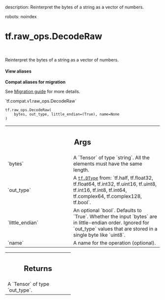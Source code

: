 description: Reinterpret the bytes of a string as a vector of numbers.

robots: noindex

# tf.raw_ops.DecodeRaw

<!-- Insert buttons and diff -->

<table class="tfo-notebook-buttons tfo-api nocontent" align="left">

</table>



Reinterpret the bytes of a string as a vector of numbers.

<section class="expandable">
  <h4 class="showalways">View aliases</h4>
  <p>
<b>Compat aliases for migration</b>
<p>See
<a href="https://www.tensorflow.org/guide/migrate">Migration guide</a> for
more details.</p>
<p>`tf.compat.v1.raw_ops.DecodeRaw`</p>
</p>
</section>

<pre class="devsite-click-to-copy prettyprint lang-py tfo-signature-link">
<code>tf.raw_ops.DecodeRaw(
    bytes, out_type, little_endian=(True), name=None
)
</code></pre>



<!-- Placeholder for "Used in" -->


<!-- Tabular view -->
 <table class="responsive fixed orange">
<colgroup><col width="214px"><col></colgroup>
<tr><th colspan="2"><h2 class="add-link">Args</h2></th></tr>

<tr>
<td>
`bytes`
</td>
<td>
A `Tensor` of type `string`.
All the elements must have the same length.
</td>
</tr><tr>
<td>
`out_type`
</td>
<td>
A <a href="../../tf/dtypes/DType.md"><code>tf.DType</code></a> from: `tf.half, tf.float32, tf.float64, tf.int32, tf.uint16, tf.uint8, tf.int16, tf.int8, tf.int64, tf.complex64, tf.complex128, tf.bool`.
</td>
</tr><tr>
<td>
`little_endian`
</td>
<td>
An optional `bool`. Defaults to `True`.
Whether the input `bytes` are in little-endian order.
Ignored for `out_type` values that are stored in a single byte like
`uint8`.
</td>
</tr><tr>
<td>
`name`
</td>
<td>
A name for the operation (optional).
</td>
</tr>
</table>



<!-- Tabular view -->
 <table class="responsive fixed orange">
<colgroup><col width="214px"><col></colgroup>
<tr><th colspan="2"><h2 class="add-link">Returns</h2></th></tr>
<tr class="alt">
<td colspan="2">
A `Tensor` of type `out_type`.
</td>
</tr>

</table>

